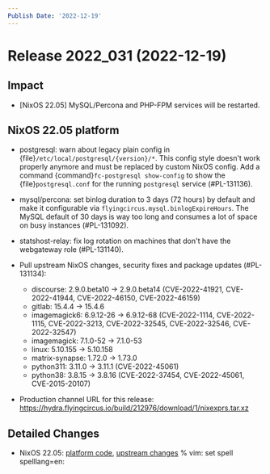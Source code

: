 ```yaml
---
Publish Date: '2022-12-19'
---
```


# Release 2022_031 (2022-12-19)

## Impact

- \[NixOS 22.05\] MySQL/Percona and PHP-FPM services will be restarted.

## NixOS 22.05 platform

- postgresql: warn about legacy plain config in {file}`/etc/local/postgresql/{version}/*`.
  This config style doesn't work properly anymore and must be
  replaced by custom NixOS config. Add a command {command}`fc-postgresql show-config`
  to show the {file}`postgresql.conf` for the running `postgresql` service (#PL-131136).
- mysql/percona: set binlog duration to 3 days (72 hours) by default and make
  it configurable via `flyingcircus.mysql.binlogExpireHours`. The MySQL default of
  30 days is way too long and consumes a lot of space on busy instances (#PL-131092).
- statshost-relay: fix log rotation on machines that don't have the
  webgateway role (#PL-131140).
- Pull upstream NixOS changes, security fixes and package updates (#PL-131134):

  - discourse: 2.9.0.beta10 -> 2.9.0.beta14 (CVE-2022-41921, CVE-2022-41944, CVE-2022-46150, CVE-2022-46159)
  - gitlab: 15.4.4 -> 15.4.6
  - imagemagick6: 6.9.12-26 -> 6.9.12-68 (CVE-2022-1114, CVE-2022-1115, CVE-2022-3213, CVE-2022-32545, CVE-2022-32546, CVE-2022-32547)
  - imagemagick: 7.1.0-52 -> 7.1.0-53
  - linux: 5.10.155 -> 5.10.158
  - matrix-synapse: 1.72.0 -> 1.73.0
  - python311: 3.11.0 -> 3.11.1 (CVE-2022-45061)
  - python38: 3.8.15 -> 3.8.16 (CVE-2022-37454, CVE-2022-45061, CVE-2015-20107)
- Production channel URL for this release: https://hydra.flyingcircus.io/build/212976/download/1/nixexprs.tar.xz

## Detailed Changes

- NixOS 22.05: [platform code](https://github.com/flyingcircusio/fc-nixos/compare/fc/r2022_030/22.05...3ca6a0c279f62d454e14b158a2c5d683e956c919),
  [upstream changes](https://github.com/flyingcircusio/nixpkgs/compare/973d2539f628b3b1a3e9d18b47f43b91d01f9aee...aa6548b0c705de7ae3cf225636563fd3a76e064b)
% vim: set spell spelllang=en:
